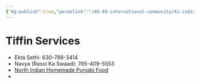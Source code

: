 ```yaml
---
{"dg-publish":true,"permalink":"/40-49-international-community/41-indian-community/food/","created":"2024-08-18T23:06:47.646-04:00","updated":"2024-08-26T09:36:39.764-04:00"}
---
```


# Tiffin Services
- Ekta Sethi: 630-788-3414
- Navya (Rasoi Ka Swaad): 765-409-5553
- [North Indian Homemade Punjabi Food](https://chat.whatsapp.com/BGGQSTDJmhp5OAXA5dhF0d)
- 